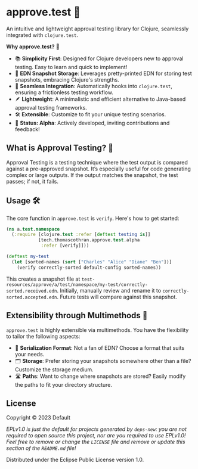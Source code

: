 # approve.test 🌟

An intuitive and lightweight approval testing library for Clojure, seamlessly integrated with `clojure.test`.

**Why approve.test?** 🚀
- 📚 **Simplicity First**: Designed for Clojure developers new to approval testing. Easy to learn and quick to implement!
- 💾 **EDN Snapshot Storage**: Leverages pretty-printed EDN for storing test snapshots, embracing Clojure's strengths.
- 🔗 **Seamless Integration**: Automatically hooks into `clojure.test`, ensuring a frictionless testing workflow.
- 🪶 **Lightweight**: A minimalistic and efficient alternative to Java-based approval testing frameworks.
- 🛠️ **Extensible**: Customize to fit your unique testing scenarios.
- 🌱 **Status: Alpha**: Actively developed, inviting contributions and feedback!

## What is Approval Testing? 🤔

Approval Testing is a testing technique where the test output is compared against a pre-approved snapshot. It’s especially useful for code generating complex or large outputs. If the output matches the snapshot, the test passes; if not, it fails.

## Usage 🛠️

The core function in `approve.test` is `verify`. Here's how to get started:

```clojure
(ns a.test.namespace
  (:require [clojure.test :refer [deftest testing is]]
            [tech.thomascothran.approve.test.alpha 
             :refer [verify]]))

(deftest my-test
  (let [sorted-names (sort ["Charles" "Alice" "Diane" "Ben"])]
    (verify correctly-sorted default-config sorted-names))
```

This creates a snapshot file at `test-resources/approve/a/test/namespace/my-test/correctly-sorted.received.edn`. Initially, manually review and rename it to `correctly-sorted.accepted.edn`. Future tests will compare against this snapshot.

## Extensibility through Multimethods 🔄

`approve.test` is highly extensible via multimethods. You have the flexibility to tailor the following aspects:

- 🔄 **Serialization Format**: Not a fan of EDN? Choose a format that suits your needs.
- 🗂️ **Storage**: Prefer storing your snapshots somewhere other than a file? Customize the storage medium.
- 🛣️ **Paths**: Want to change where snapshots are stored? Easily modify the paths to fit your directory structure.

## License

Copyright © 2023 Default

_EPLv1.0 is just the default for projects generated by `deps-new`: you are not_
_required to open source this project, nor are you required to use EPLv1.0!_
_Feel free to remove or change the `LICENSE` file and remove or update this_
_section of the `README.md` file!_

Distributed under the Eclipse Public License version 1.0.
